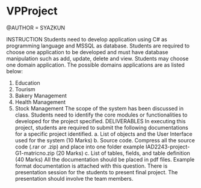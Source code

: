 # VPProject

@AUTHOR = SYAZKUN



INSTRUCTION
Students need to develop application using C# as programming language and MSSQL as 
database. Students are required to choose one application to be developed and must have 
database manipulation such as add, update, delete and view. Students may choose one 
domain application. The possible domains applications are as listed below:
1) Education
2) Tourism
3) Bakery Management
4) Health Management
5) Stock Management
The scope of the system has been discussed in class. 
Students need to identify the core modules or functionalities to developed for the 
project specified.
DELIVERABLES
In executing this project, students are required to submit the following documentations 
for a specific project identified.
a. List of objects and the User Interface used for the system (10 Marks)
b. Source code. Compress all the source code (.rar or .zip) and place into one folder
example IAD2243-project-G1-matricno.zip (20 Marks)
c. List of tables, fields, and table definition (40 Marks)
All the documentation should be placed in pdf files. Example format documentation 
is attached with this question.
There is presentation session for the students to present final project. The presentation 
should involve the team members.
